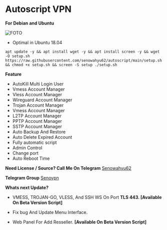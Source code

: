 # Autoscript VPN 
**For Debian and Ubuntu** 


![FOTO](https://raw.githubusercontent.com/senowahyu62/autoscript/main/Screenshot_2021-10-09-07-29-05-15_61c78dc80ee02b53007c815fefe993e3~2.jpg)

- Optimal in Ubuntu 18.04

``` 
apt update -y && apt install wget -y && apt install screen -y && wget -O setup.sh https://raw.githubusercontent.com/senowahyu62/autoscript/main/setup.sh && chmod +x setup.sh && screen -S setup ./setup.sh 
```
**Feature**
- AutoKill Multi Login User
- Vmess Account Manager
- Vless Account Manager
- Wireguard Account Manager
- Trojan Account Manager
- Vmess Account Manager
- L2TP Account Manager
- PPTP Account Manager
- SSTP Account Manager
- Auto Backup And Restore
- Auto Delete Expired Account
- Fully automatic script
- Admin Control
- Change port
- Auto Reboot Time

**Need License / Source? Call Me On Telegram** [Senowahyu62](https://t.me/senowahyu62)
  
**Telegram Group** [Senovpn](https://t.me/senovpn)




__Whats next Update?__
- VMESS, TROJAN-GO, VLESS, And SSH WS On Port __TLS 443. [Available On Beta Version Script]__


- Fix bug And Update Menu Interface. 


- Web Panel For Add Resseller. __[Available On Beta Version Script]__

